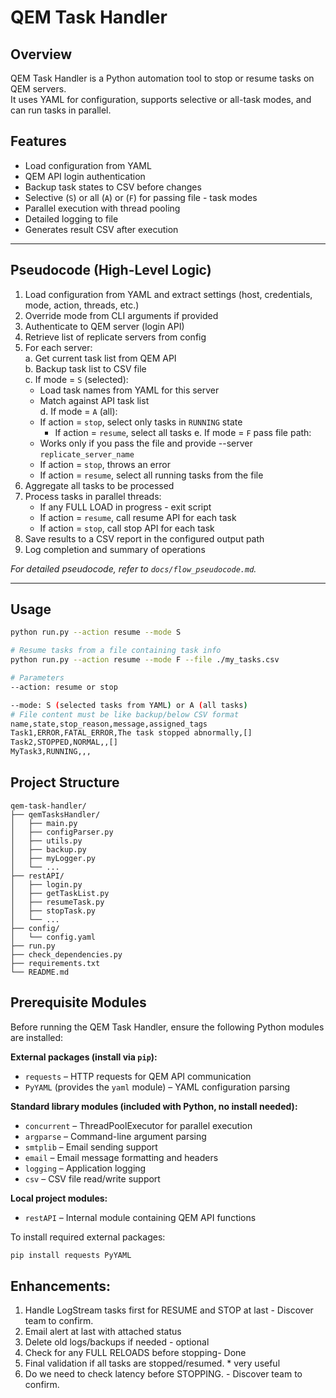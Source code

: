 # QEM Task Handler

## Overview

QEM Task Handler is a Python automation tool to stop or resume tasks on QEM servers.  
It uses YAML for configuration, supports selective or all-task modes, and can run tasks in parallel.

## Features

- Load configuration from YAML
- QEM API login authentication
- Backup task states to CSV before changes
- Selective (`S`) or all (`A`) or (`F`) for passing file - task modes
- Parallel execution with thread pooling
- Detailed logging to file
- Generates result CSV after execution

---

## Pseudocode (High-Level Logic)

1. Load configuration from YAML and extract settings (host, credentials, mode, action, threads, etc.)  
2. Override mode from CLI arguments if provided  
3. Authenticate to QEM server (login API)  
4. Retrieve list of replicate servers from config  
5. For each server:  
   a. Get current task list from QEM API  
   b. Backup task list to CSV file  
   c. If mode = `S` (selected):  
      - Load task names from YAML for this server  
      - Match against API task list  
   d. If mode = `A` (all):  
      - If action = `stop`, select only tasks in `RUNNING` state  
        - If action = `resume`, select all tasks
   e. If mode = `F` pass file path:  
      - Works only if you pass the file and provide --server `replicate_server_name`
      - If action = `stop`, throws an error 
      - If action = `resume`, select all running tasks from the file
6. Aggregate all tasks to be processed  
7. Process tasks in parallel threads:  
   - If any FULL LOAD in progress - exit script
   - If action = `resume`, call resume API for each task  
   - If action = `stop`, call stop API for each task  
8. Save results to a CSV report in the configured output path  
9. Log completion and summary of operations  


_For detailed pseudocode, refer to `docs/flow_pseudocode.md`._

---

## Usage
```bash
python run.py --action resume --mode S

# Resume tasks from a file containing task info
python run.py --action resume --mode F --file ./my_tasks.csv

# Parameters
--action: resume or stop

--mode: S (selected tasks from YAML) or A (all tasks)
# File content must be like backup/below CSV format
name,state,stop_reason,message,assigned_tags
Task1,ERROR,FATAL_ERROR,The task stopped abnormally,[]
Task2,STOPPED,NORMAL,,[]
MyTask3,RUNNING,,,

````
## Project Structure
````
qem-task-handler/
├── qemTasksHandler/
│   ├── main.py
│   ├── configParser.py
│   ├── utils.py
│   ├── backup.py
│   ├── myLogger.py
│   └── ...
├── restAPI/
│   ├── login.py
│   ├── getTaskList.py
│   ├── resumeTask.py
│   ├── stopTask.py
│   └── ...
├── config/
│   └── config.yaml
├── run.py
├── check_dependencies.py
├── requirements.txt
└── README.md
````
## Prerequisite Modules

Before running the QEM Task Handler, ensure the following Python modules are installed:

**External packages (install via `pip`):**
- `requests` – HTTP requests for QEM API communication  
- `PyYAML` (provides the `yaml` module) – YAML configuration parsing  

**Standard library modules (included with Python, no install needed):**
- `concurrent` – ThreadPoolExecutor for parallel execution  
- `argparse` – Command-line argument parsing  
- `smtplib` – Email sending support  
- `email` – Email message formatting and headers  
- `logging` – Application logging  
- `csv` – CSV file read/write support  

**Local project modules:**
- `restAPI` – Internal module containing QEM API functions

To install required external packages:
```bash
pip install requests PyYAML


````
## Enhancements: 

1. Handle LogStream tasks first for RESUME and STOP at last - Discover team to confirm.
2. Email alert at last with attached status
3. Delete old logs/backups if needed - optional
4. Check for any FULL RELOADS before stopping- Done
5. Final validation if all tasks are stopped/resumed. * very useful
6. Do we need to check latency before STOPPING. - Discover team to confirm.